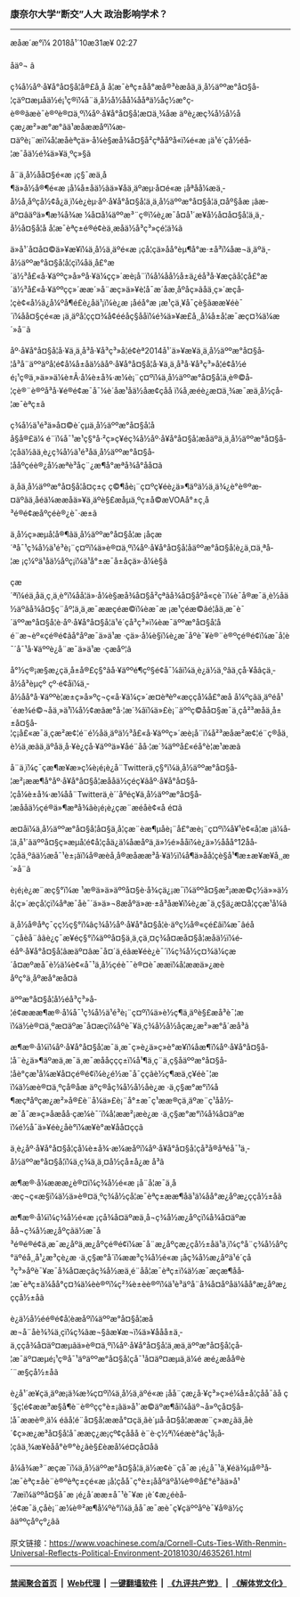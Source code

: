 ### 康奈尔大学“断交”人大 政治影响学术？
------------------------

<div class="published">
 <span class="date" title="ä¸­å½æ¶é´">
  <time datetime="2018-10-31T02:27:00+08:00">
   æåæ´æ°ï¼ 2018å¹´10æ31æ¥ 02:27
  </time>
 </span>
</div>
<br/>
<div class="wsw">
 <span class="dateline">
  åäº¬ â
 </span>
 <p>
  ç¾å½åº·å¥å°å¤§å­¦å®£å¸å å­¦æ¯èªç±åå°æå®³èæåä¸ä¸­å½äººæ°å¤§å­¦çäº¤æµåä½é¡¹ç®ï¼å¨ä¸­å½å½åå¼ååªä½åç½æ°ç­è®®ãæè¯è®ºè®¤ä¸ºï¼åº·å¥å°å¤§å­¦æ­¤ä¸¾åæ äºè¿æç¾å½å½åçæ¿æ²»æ°æ°ãä¹æåææåºï¼æ­¤äºè¡¨æï¼å¦æåèªçä»·å¼è§æå¾å¤§å²çªååºå«ï¼é«æ ¡ä¹é´çå½éå­¦æ¯åä½é¾ä»¥ä¸ºç»§ã
 </p>
 <p>
  å¨ä¸­å½åå¤§é«æ ¡ç§¯æä¸å¶ä»å½å®¶é«æ ¡å¼å±åä½ãä»¥åä¸äºæµ·å¤é«æ ¡åªåå¼æä¸­å½å¸åºçå½¢å¿ä¸ï¼è¿èµ·åº·å¥å°å¤§å­¦ä¸ä¸­å½äººæ°å¤§å­¦ä¸¤åº§åæ ¡âæ­äº¤âäºä»¶æ¾å¾æ ¼å¤å¼äººæ³¨ç®ï¼è¿æ¯å¤å¹´æ¥å½å¤å¤§å­¦ä¸ä¸­å½å¤§å­¦å å­¦æ¯èªç±é®é¢èä¸­æ­åä½å³ç³»çé¦ä¾ã
 </p>
 <p>
  ä»å¹´å¤å¤©ä»¥æ¥ï¼ä¸­å½ä¸äºé«æ ¡çå­¦çä»åå°èµ¶å°æ·±å³ï¼åæ¬ä¸äºä¸­å½äººæ°å¤§å­¦å­¦çï¼åä¸å£°æ´ä½³å£«å·¥äººç»å»ºå·¥ä¼çç»´æè¡å¨ï¼å¼åå½å±ä¿éå³å·¥æçãå­¦çå£°æ´ä½³å£«å·¥äººçç»´ææ´»å¨æç»ä»¥è­¦å¯æ´åæ¸åºåç»ãåä¸ç»´æçå­¦çè¢«å½ä¿å¼ºå¶é£è¿åä¹¡ï¼è¿æ ¡åé­å°æ ¡æ¹çä¸¥å¯çè§ãææ¥éè¯´ï¼åå¤§ç­é«æ ¡ä¸äºå­¦çç¤¾å¢é­éåç§ååï¼é¾ä»¥æ­£å¸¸å¼å±å­¦æ¯æç¤¾ä¼æ´»å¨ã
 </p>
 <p>
  åº·å¥å°å¤§å­¦å·¥ä¸ä¸å³å·¥å³ç³»å­¦é¢èª2014å¹´ä»¥æ¥ä¸ä¸­å½äººæ°å¤§å­¦å³å¨äººäºå­¦é¢å¼å±åä½ãåº·å¥å°å¤§å­¦å·¥ä¸ä¸å³å·¥å³ç³»å­¦é¢å½éé¡¹ç®ä¸»ä»»ä¼è±Â·å¼è±å¾·æ¼è¡¨ç¤ºï¼ä¸­å½äººæ°å¤§å­¦ä¸è®©å­¦çè®¨è®ºå³å·¥é®é¢æ¯å¯¼è´åæ¹åä½åæ­¢çåå ï¼å¸æéè¿æ­¤ä¸¾æ¯æä¸­å½çå­¦æ¯èªç±ã
 </p>
 <p>
  ç¾å½ä¹é³ä»å¤©è´çµä¸­å½äººæ°å¤§å­¦åå§å®£ä¼ é¨ï¼å¯¹æ¹ç§°å·²ç»ç¥éç¾å½åº·å¥å°å¤§å­¦æåäºä¸ä¸­å½äººæ°å¤§å­¦çåä½ãä¸è¿ç¾å½ä¹é³åä¸­å½äººæ°å¤§å­¦ååºçéè®¿å½æªè³åç¨¿æ¶å°æªå¾å°åå¤ã
 </p>
 <p>
  ä¸åä¸­å½äººæ°å¤§å­¦å¤ç±ç ç©¶åè¡¨ç¤ºç¥éè¿ä»¶äºä½ä¸ä¾¿è°è®ºæ­¤äºãä¸åéä¼ææåä»¥ä¸äºè§£æåµä¸ºç±å©æVOAå°±ç¸å³é®é¢æåºçéè®¿è¯·æ±ã
 </p>
 <p>
  ä¸­å½ç»æµå­¦å®¶ãä¸­å½äººæ°å¤§å­¦æ ¡åçæ´ªå¯¹ç¾å½ä¹é³è¡¨ç¤ºï¼ä»è®¤ä¸ºï¼åº·å¥å°å¤§å­¦åäººæ°å¤§å­¦è¿ä¸¤ä¸ªå­¦æ ¡ç¼ºä¹åä½åºç¡ï¼ä¹å°±æ¯å±åçä»·å¼è§ã
 </p>
 <p>
  çæ´ªï¼éä¸åä¸ç¸ä¸è°ï¼åå¦ä»·å¼è§æå¾å¤§å²çªãå¾å¤§åºå«çè¯ï¼è¯å®æ¯ä¸è½åä½äºãå¾å¤§ç¨åº¦ä¸ä¸æ¯ææçéæ©ï¼èæ¯æ ¡æ¹çéæ©ãé¦åä¸æ¯è¯´äººæ°å¤§å­¦è·åº·å¥å°å¤§å­¦ä¹é´çå³ç³»ï¼èæ¯äººæ°å¤§å­¦åé¨æ¬èº«çé®é¢ãå°åºæ¯ä»ä¹æ ·çä»·å¼è§ï¼è¿æ¯åºè¯¥è®¨è®ºçé®é¢ï¼æ¯å¦è¯´å¯¹å·¥äººè¿å¨æ¯ä»ä¹æ ·çæåº¦ã
 </p>
 <p>
  å°½ç®¡æ§æ¿çä¸­å±å®£ç§°âå·¥äººé¶çº§é¢å¯¼âï¼ä¸è¿ä½ä¸ºâä¸çå·¥åâçä¸­å½å³èµçº çº·é¢åï¼ä¸­å½åå°å·¥äººè¦æ±ç»å»ºç¬ç«å·¥ä¼ç»´æ¤èªèº«æççå¼å£°æå å¼ºçãä¸äºéå¹´éæ¾é©¬åä¸»ä¹ï¼å½¢æâæ°å·¦æ´¾âï¼ä»£è¡¨äººç©åå¤§æ¯ä¸çå²³æåä¸­å±±å¤§å­¦ç¡å£«æ¯ä¸çæ²æ¢¦é¨é½åä¸äºä½³å£«å·¥äººç»´æè¡å¨ï¼å²³æåæ²æ¢¦é¨ç®åä¸è½ä¸æãä¸äºåä¸å·¥è¿çå·¥äººä»¥åé¨åå·¦æ´¾äººå£«é­å°è­¦æ¹ææã
 </p>
 <p>
  å¨ä¸ï¼ç¯çæ¶æ¥æ»ç¼è¡é¡è¿å¨Twitterä¸ç§°ï¼ä¸­å½äººæ°å¤§å­¦æ²¡ææ¶å°åº·å¥å°å¤§å­¦æååä½çéç¥ãåº·å¥å°å¤§å­¦çå¼è±å¾·æ¼åå¨Twitterä¸è´´åºéç¥ä¸­å½äººæ°å¤§å­¦æååä½çé®ä»¶æªå¾ãè¡é¡è¿çæ¨æéåè¢«å é¤ã
 </p>
 <p>
  æ­¤åï¼ä¸­å½äººæ°å¤§å­¦å¤§ä¸å­¦çæ¨èæ¶µåè¡¨å£°æè¡¨ç¤ºï¼å¥¹è¢«å­¦æ ¡ä¼å­¦ä¸å¹´ãäººå¤§ç»æµå­¦é¢å­¦çåä¿ä¼åæåºä¸ä»½é»ååï¼è¿ä»½ååå°12åå­¦çåä¸ºâä½æå¯¹è±¡âï¼å®æèå¸å®æåææ³å·¥ä½ï¼å¶ä»åå­¦çè§å¹¶æ±æ¥æ¥å¸¸æ´»å¨ã
 </p>
 <p>
  è¡é¡è¿æ¨æç§°ï¼æ ¹æ®ä»ä»äººå¤§è·å¾çä¿¡æ¯ï¼äººå¤§æ²¡ææ©ç½ä»»ä½å­¦ç»´æçå­¦çï¼åªæ¯åè¯´ä»ä»¬8æåºä»æ·±å³åæ¥ï¼è¿æ¯ä¸ç§ä¿æ¤å­¦ççæ¹å¼ã
 </p>
 <p>
  ä¸­å½å®åªç¯çç½ç§°ï¼âç¾å½åº·å¥å°å¤§å­¦è·äºç½å®«çé£âï¼æ¯âéå¨çåèå¨âãè¿ç¯æ¥éç§°ï¼äººå¤§ä¸ä¸çä¸¤ç¾å¤æå¤§å­¦æåä½ï¼é­éåº·å¥å°å¤§å­¦âæ­äº¤âæ¯å¤´ä¸é­ãæ¥éè¿è¯´ï¼ç¾å½ç¤¾ä¼çæ´å¤æºæå¯è½ä¼è¢«å¯¹ä¸­å½çéè¯¯è®¤è¯ææï¼å¦ææä»¿æèåºç°ä¸åºæå°æå¤ã
 </p>
 <p>
  äººæ°å¤§å­¦å½éå³ç³»å­¦é¢æææ¶æ®·å¼å¯¹ç¾å½ä¹é³è¡¨ç¤ºï¼ä»è½ç¶ä¸äºè§£æå³è¯¦æï¼ä½è®¤ä¸ºæ­¤äºæ¯å¤æçï¼åºè¯¥ä¸ç¾å½å½åçæ¿æ²»æ°å´æå³ã
 </p>
 <p>
  æ¶æ®·å¼ï¼åº·å¥å°å¤§å­¦æ¯ä¸æ¯ç»è¿ä»ç»è°æ¥ï¼åæ¶ï¼åº·å¥å°å¤§å­¦å¨è¿ä»¶äºæä¸æ¯ä¸æ¯æååççç±ï¼å¹¶ä¸ç¨ä¸ç§åäººæ°å¤§å­¦åè°çæ¹å¼æ¥å¤çé®é¢ï¼è¿é½æ¯å¯ççãè½ç¶æä¸ç¥éè¯¦æï¼ä½æè®¤ä¸ºçå®åæ äºç®åç¾å½å½åè¿æ ·ä¸ç§æ°æ°ï¼å¶æçªåºçæ¿æ²»å®£è¨å¼ä»£è¡¨å°±æ¯ç¹ææ®çä¸äºæ¨ç¹åå½­æ¯å¯æ»ç»åæåå·çæ¼è¯´ï¼å¦ææ²¡æè¿æ ·ä¸ç§æ°æ°ï¼å¾å¤äºæï¼é½å¯ä»¥éè¿åè°ï¼æ¥è°æ¥åå¤ççã
 </p>
 <p>
  ä¸è¿åº·å¥å°å¤§å­¦çå¼è±å¾·æ¼æåºï¼åº·å¥å°å¤§å­¦çå³å®åªéå¯¹ä¸­å½äººæ°å¤§å­¦ï¼ä¸ç¾ä¸­ä¸¤å½çå±å¿æ å³ã
 </p>
 <p>
  æ¶æ®·å¼æææ¿è®¤ï¼ç¾å½é«æ ¡å¨å­¦æ¯ä¸å·æç¬ç«æ§ï¼ä½ä»è®¤ä¸ºç¾å½çå­¦æ¯èªç±ææ¶åä¹ä¼åå°æ¿åºæ¿ç­çå½±åã
 </p>
 <p>
  æ¶æ®·å¼ï¼ç¾å½é«æ ¡çå¾å¤äºæä¸å¬ç¾å½æ¿åºçï¼å¾å¤äºæåå¬ç¾å½æ¿åºçãä½æ¯å³é®é®é¢ä¸æ¯æ¿åºä¸æ¿åºçé®é¢ï¼æ¯å¨æ¿åºçæ¿ç­å½±åä¹ä¸ï¼ç°å¨ç¾å½åºç°äºéå¸¸å¹¿æ³çè¿æ ·ä¸ç§æ°å´ï¼ææ³ç¾å½é«æ ¡åç¾å½æ¿åºä¹é´çå³ç³»åºè¯¥æ¯å¾å¤æçãç¾å½æä¸é¨åå­¦æ¯èªç±ï¼ä½æ¯æçæ¶åå­¦æ¯èªç±ä¼åå°ç¤¾ä¼èè®ºï¼ç²¾è±èè®ºï¼ä¹è³äºå¨å¾å¤åºåä¼åå°æ¿åºæ¿ç­çå½±åã
 </p>
 <p>
  è¿ä½å½éé®é¢å­¦èæåºï¼äººæ°å¤§å­¦æåæ¬å¨åè¾¾ä¸çï¼ç¾ãæ¬§ãæ¥æ¬ï¼ä»¥ååå±ä¸­ä¸ççå¾å¤äº¤æµãä»è®¤ä¸ºï¼åº·å¥å°å¤§å­¦ä¸­æ­ä¸äººæ°å¤§å­¦çå­¦æ¯äº¤æµé¡¹ç®å¯¹äºäººæ°å¤§å­¦çå¯¹å¤äº¤æµä¸ä¼é æé¿æåå®è´¨æ§çå½±åã
 </p>
 <p>
  è¿å¹´æ¥çä¸äºæ¡ä¾æ¾ç¤ºï¼ä¸­å½ä¸äºé«æ ¡å­å¨çæ¿å·¥ç³»ç»é¼å±å­¦çåå¯ãå ç´§ç¦é¢ææ³æ§å¶è¨è®ºçç°è±¡ãä»å¹´æ©äºæ¶åï¼åäº¬å»ºç­å¤§å­¦å¯ææè®¸ä¼ éãå¦é¨å¤§å­¦ææå°¤çä¸ãè´µå·å¤§å­¦æææ¨ç»æ¿ãä¸­åè´¢ç»æ¿æ³å¤§å­¦å¯ææç¿æ¡çº¢ç­ååå è¨è·ç½ªï¼é­æè°âç¹å¡å­¦çâä¸¾æ¥èåå°è®°è¿ãè§£èæå¼é¤ç­å¤åã
 </p>
 <p>
  å¼å¾æ³¨æçæ¯ï¼ä¸­å½äººæ°å¤§å­¦ä¸ä½æ¢è¨çå¯æ ¡é¿å¯¹ä¸¥éä¾µå®³å­¦æ¯èªç±åè¨è®ºèªç±çé«æ ¡å­¦çåå¯ç°è±¡ååºäºå¼è®®å£°é³ãä»å¹´7æï¼äººå¤§å¯æ ¡é¿å´ææ±å¯¹è¯¥æ ¡è´¢æ¿éèå­¦é¢æ¯ä¸çåè¡¨æ¼è®²æ¶å¼ºè°ï¼ä¸åå¯æ¯æè¯ç¥çäººåºè¯¥å®ä½ç âäººçåºçº¿âã
 </p>
</div>

原文链接：https://www.voachinese.com/a/Cornell-Cuts-Ties-With-Renmin-Universal-Reflects-Political-Environment-20181030/4635261.html


------------------------
#### [禁闻聚合首页](https://github.com/gfw-breaker/banned-news/blob/master/README.md) &nbsp;|&nbsp; [Web代理](https://github.com/gfw-breaker/open-proxy/blob/master/README.md) &nbsp;|&nbsp;  [一键翻墙软件](https://github.com/gfw-breaker/nogfw/blob/master/README.md) &nbsp;|&nbsp; [《九评共产党》](https://github.com/gfw-breaker/9ping.md/blob/master/README.md#九评之一评共产党是什么) &nbsp;|&nbsp; [《解体党文化》](https://github.com/gfw-breaker/jtdwh.md/blob/master/README.md#绪论)
